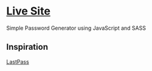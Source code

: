 # [Live Site](https://hhhallan.github.io/password-generator/)
Simple Password Generator using JavaScript and SASS

## Inspiration
[LastPass](https://www.lastpass.com/fr/features/password-generator)
